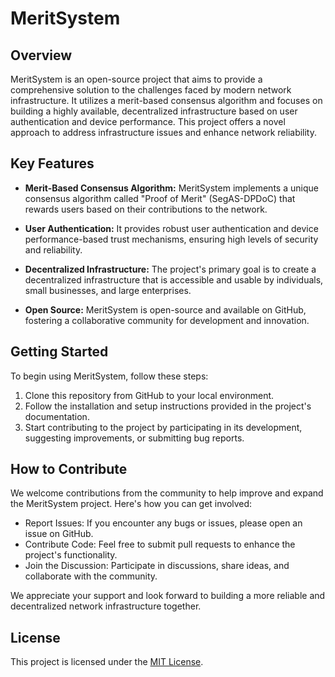 # MeritSystem

## Overview

MeritSystem is an open-source project that aims to provide a comprehensive solution to the challenges faced by modern network infrastructure. It utilizes a merit-based consensus algorithm and focuses on building a highly available, decentralized infrastructure based on user authentication and device performance. This project offers a novel approach to address infrastructure issues and enhance network reliability.

## Key Features

- **Merit-Based Consensus Algorithm:** MeritSystem implements a unique consensus algorithm called "Proof of Merit" (SegAS-DPDoC) that rewards users based on their contributions to the network.

- **User Authentication:** It provides robust user authentication and device performance-based trust mechanisms, ensuring high levels of security and reliability.

- **Decentralized Infrastructure:** The project's primary goal is to create a decentralized infrastructure that is accessible and usable by individuals, small businesses, and large enterprises.

- **Open Source:** MeritSystem is open-source and available on GitHub, fostering a collaborative community for development and innovation.

## Getting Started

To begin using MeritSystem, follow these steps:

1. Clone this repository from GitHub to your local environment.
2. Follow the installation and setup instructions provided in the project's documentation.
3. Start contributing to the project by participating in its development, suggesting improvements, or submitting bug reports.

## How to Contribute

We welcome contributions from the community to help improve and expand the MeritSystem project. Here's how you can get involved:

- Report Issues: If you encounter any bugs or issues, please open an issue on GitHub.
- Contribute Code: Feel free to submit pull requests to enhance the project's functionality.
- Join the Discussion: Participate in discussions, share ideas, and collaborate with the community.

We appreciate your support and look forward to building a more reliable and decentralized network infrastructure together.

## License

This project is licensed under the [MIT License](LICENSE).
